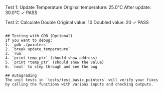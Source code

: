 
Test 1: Update Temperature
Original temperature: 25.0°C
After update: 30.0°C
✓ PASS

Test 2: Calculate Double
Original value: 10
Doubled value: 20
✓ PASS
```

## Testing with GDB (Optional)
If you want to debug:
1. `gdb ./pointers`
2. `break update_temperature`
3. `run`
4. `print temp_ptr` (should show address)
5. `print *temp_ptr` (should show the value)
6. `next` to step through and see the bug

## Autograding
The unit tests in `tests/test_basic_pointers` will verify your fixes by calling the functions with various inputs and checking outputs.

